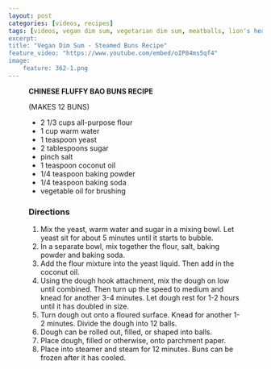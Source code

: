 ```yaml
---
layout: post
categories: [videos, recipes]
tags: [videos, vegan dim sum, vegetarian dim sum, meatballs, lion's head meatballs]
excerpt:
title: "Vegan Dim Sum - Steamed Buns Recipe"
feature_video: "https://www.youtube.com/embed/oIP84ms5qf4" 
image:
    feature: 362-1.png
---
```



<figure class="ingredients" markdown="1">

__CHINESE FLUFFY BAO BUNS RECIPE__

(MAKES 12 BUNS)

* 2 1/3 cups all-purpose flour
* 1 cup warm water
* 1 teaspoon yeast
* 2 tablespoons sugar
* pinch salt
* 1 teaspoon coconut oil
* 1/4 teaspoon baking powder 
* 1/4 teaspoon baking soda
* vegetable oil for brushing

</figure>

<figure class="directions" markdown="1">

### Directions

1. Mix the yeast, warm water and sugar in a mixing bowl.  Let yeast sit for about 5 minutes until it starts to bubble.
2. In a separate bowl, mix together the flour, salt, baking powder and baking soda.
3. Add the flour mixture into the yeast liquid.  Then add in the coconut oil.
4. Using the dough hook attachment, mix the dough on low until combined.  Then turn up the speed to medium and knead for another 3-4 minutes.  Let dough rest for 1-2 hours until it has doubled in size.
5. Turn dough out onto a floured surface.  Knead for another 1-2 minutes.  Divide the dough into 12 balls.
6. Dough can be rolled out, filled, or shaped into balls.  
7. Place dough, filled or otherwise, onto parchment paper.  
8. Place into steamer and steam for 12 minutes.  Buns can be frozen after it has cooled.

</figure>